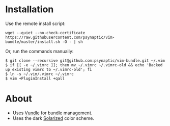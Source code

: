 Installation
============

Use the remote install script:

```
wget --quiet --no-check-certificate https://raw.githubusercontent.com/psynaptic/vim-bundle/master/install.sh -O - | sh
```

Or, run the commands manually:

```
$ git clone --recursive git@github.com:psynaptic/vim-bundle.git ~/.vim
$ if [[ -e ~/.vimrc ]]; then mv ~/.vimrc ~/.vimrc-old && echo 'Backed up existing vimrc to ~/.vimrc-old'; fi
$ ln -s ~/.vim/.vimrc ~/.vimrc
$ vim +PluginInstall +qall
```

About
=====

- Uses [Vundle](https://github.com/gmarik/Vundle.vim) for bundle management.
- Uses the dark [Solarized](https://github.com/altercation/vim-colors-solarized) color scheme.
